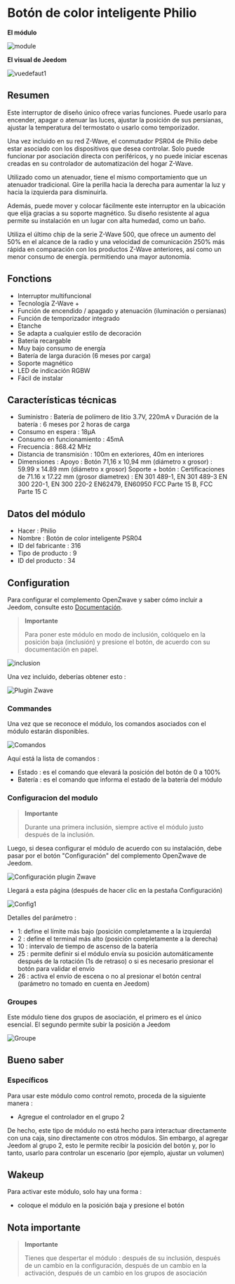 # Botón de color inteligente Philio

**El módulo**

![module](images/philio.psr04/module.jpg)

**El visual de Jeedom**

![vuedefaut1](images/philio.psr04/vuedefaut1.jpg)

Resumen
------

Este interruptor de diseño único ofrece varias funciones. Puede usarlo para encender, apagar o atenuar las luces, ajustar la posición de sus persianas, ajustar la temperatura del termostato o usarlo como temporizador.

Una vez incluido en su red Z-Wave, el conmutador PSR04 de Philio debe estar asociado con los dispositivos que desea controlar. Solo puede funcionar por asociación directa con periféricos, y no puede iniciar escenas creadas en su controlador de automatización del hogar Z-Wave.

Utilizado como un atenuador, tiene el mismo comportamiento que un atenuador tradicional. Gire la perilla hacia la derecha para aumentar la luz y hacia la izquierda para disminuirla.

Además, puede mover y colocar fácilmente este interruptor en la ubicación que elija gracias a su soporte magnético. Su diseño resistente al agua permite su instalación en un lugar con alta humedad, como un baño.

Utiliza el último chip de la serie Z-Wave 500, que ofrece un aumento del 50% en el alcance de la radio y una velocidad de comunicación 250% más rápida en comparación con los productos Z-Wave anteriores, así como un menor consumo de energía. permitiendo una mayor autonomía.

Fonctions
---------

-   Interruptor multifuncional
-   Tecnología Z-Wave +
-   Función de encendido / apagado y atenuación (iluminación o persianas)
-   Función de temporizador integrado
-   Etanche
-   Se adapta a cualquier estilo de decoración
-   Batería recargable
-   Muy bajo consumo de energía
-   Batería de larga duración (6 meses por carga)
-   Soporte magnético
-   LED de indicación RGBW
-   Fácil de instalar

Características técnicas
---------------------------

-   Suministro : Batería de polímero de litio 3.7V, 220mA v Duración de la batería : 6 meses por 2 horas de carga
-   Consumo en espera : 18µA
-   Consumo en funcionamiento : 45mA
-   Frecuencia : 868.42 MHz
-   Distancia de transmisión : 100m en exteriores, 40m en interiores
-   Dimensiones : Apoyo : Botón 71,16 x 10,94 mm (diámetro x grosor) : 59.99 x 14.89 mm (diámetro x grosor) Soporte + botón : Certificaciones de 71.16 x 17.22 mm (grosor diametrex) : EN 301 489-1, EN 301 489-3 EN 300 220-1, EN 300 220-2 EN62479, EN60950 FCC Parte 15 B, FCC Parte 15 C

Datos del módulo
-----------------

-   Hacer : Philio
-   Nombre : Botón de color inteligente PSR04
-   ID del fabricante : 316
-   Tipo de producto : 9
-   ID del producto : 34

Configuration
-------------

Para configurar el complemento OpenZwave y saber cómo incluir a Jeedom, consulte esto [Documentación](https://doc.jeedom.com/es_ES/plugins/automation%20protocol/openzwave/).

> **Importante**
>
> Para poner este módulo en modo de inclusión, colóquelo en la posición baja (inclusión) y presione el botón, de acuerdo con su documentación en papel.

![inclusion](images/philio.psr04/inclusion.jpg)

Una vez incluido, deberías obtener esto :

![Plugin Zwave](images/philio.psr04/information.jpg)

### Commandes

Una vez que se reconoce el módulo, los comandos asociados con el módulo estarán disponibles.

![Comandos](images/philio.psr04/commandes.jpg)

Aquí está la lista de comandos :

-   Estado : es el comando que elevará la posición del botón de 0 a 100%
-   Batería : es el comando que informa el estado de la batería del módulo

### Configuracion del modulo

> **Importante**
>
> Durante una primera inclusión, siempre active el módulo justo después de la inclusión.

Luego, si desea configurar el módulo de acuerdo con su instalación, debe pasar por el botón "Configuración" del complemento OpenZwave de Jeedom.

![Configuración plugin Zwave](images/plugin/bouton_configuration.jpg)

Llegará a esta página (después de hacer clic en la pestaña Configuración)

![Config1](images/philio.psr04/config1.jpg)

Detalles del parámetro :

-   1: define el límite más bajo (posición completamente a la izquierda)
-   2 : define el terminal más alto (posición completamente a la derecha)
-   10 : intervalo de tiempo de ascenso de la batería
-   25 : permite definir si el módulo envía su posición automáticamente después de la rotación (1s de retraso) o si es necesario presionar el botón para validar el envío
-   26 : activa el envío de escena o no al presionar el botón central (parámetro no tomado en cuenta en Jeedom)

### Groupes

Este módulo tiene dos grupos de asociación, el primero es el único esencial. El segundo permite subir la posición a Jeedom

![Groupe](images/philio.psr04/groupe.jpg)

Bueno saber
------------

### Específicos

Para usar este módulo como control remoto, proceda de la siguiente manera :

-   Agregue el controlador en el grupo 2

De hecho, este tipo de módulo no está hecho para interactuar directamente con una caja, sino directamente con otros módulos. Sin embargo, al agregar Jeedom al grupo 2, esto le permite recibir la posición del botón y, por lo tanto, usarlo para controlar un escenario (por ejemplo, ajustar un volumen)

Wakeup
------

Para activar este módulo, solo hay una forma :

-   coloque el módulo en la posición baja y presione el botón

Nota importante
---------------

> **Importante**
>
> Tienes que despertar el módulo : después de su inclusión, después de un cambio en la configuración, después de un cambio en la activación, después de un cambio en los grupos de asociación
